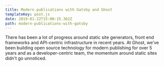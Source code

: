 ```yaml
---
title: Modern publications with Gatsby and Ghost
templateKey: post.js
date: 2019-01-22T15:00:15.362Z
path: modern-publications-with-gatsby
---
```

There has been a lot of progress around static site generators, front end frameworks and API-centric infrastructure in recent years. At Ghost, we’ve been building open source technology for modern publishing for over 5 years and as a developer-centric team, the momentum around static sites didn’t go unnoticed.
